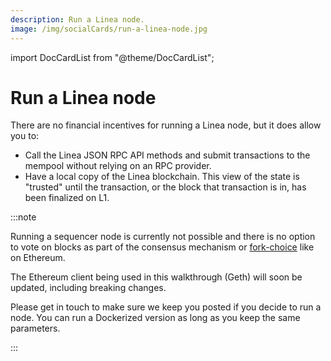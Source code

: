 ```yaml
---
description: Run a Linea node.
image: /img/socialCards/run-a-linea-node.jpg
---
```


import DocCardList from "@theme/DocCardList";

# Run a Linea node

There are no financial incentives for running a Linea node, but it does allow you to:

- Call the Linea JSON RPC API methods and submit transactions to the mempool without relying on an RPC provider.
- Have a local copy of the Linea blockchain. This view of the state is "trusted" until the transaction, or the
    block that transaction is in, has been finalized on L1.

:::note

Running a sequencer node is currently not possible and there is no option to vote on blocks as part of the consensus
mechanism or [fork-choice](https://eth2book.info/capella/part3/forkchoice/#whats-a-fork-choice) like on Ethereum.

The Ethereum client being used in this walkthrough (Geth) will soon be updated, including breaking changes.

Please get in touch to make sure we keep you posted if you decide to run a node. You can run a Dockerized version as long
as you keep the same parameters.

:::

<DocCardList />
